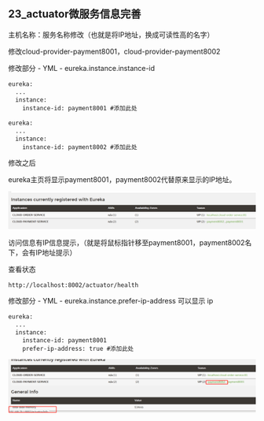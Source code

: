 ## 23_actuator微服务信息完善

主机名称：服务名称修改（也就是将IP地址，换成可读性高的名字）

修改cloud-provider-payment8001，cloud-provider-payment8002

修改部分 - YML - eureka.instance.instance-id

```
eureka:
  ...
  instance:
    instance-id: payment8001 #添加此处

```

```
eureka:
  ...
  instance:
    instance-id: payment8002 #添加此处

```

修改之后

eureka主页将显示payment8001，payment8002代替原来显示的IP地址。

![](./images/20211219231843.png)




访问信息有IP信息提示，（就是将鼠标指针移至payment8001，payment8002名下，会有IP地址提示）

查看状态

```
http://localhost:8002/actuator/health
```





修改部分 - YML - eureka.instance.prefer-ip-address  可以显示 ip

```
eureka:
  ...
  instance:
    instance-id: payment8001 
    prefer-ip-address: true #添加此处

```

![image-20211219232319280](./images/20211219232319.png)
